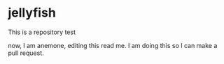 jellyfish
=========

This is a repository test

now, I am anemone, editing this read me.  I am doing this so I can make a pull request.

